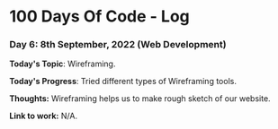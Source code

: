# 100 Days Of Code - Log

### Day 6: 8th September, 2022 (Web Development)

**Today's Topic**: Wireframing.

**Today's Progress**: Tried different types of Wireframing tools.

**Thoughts:** Wireframing helps us to make rough sketch of our website.

**Link to work:** N/A.
